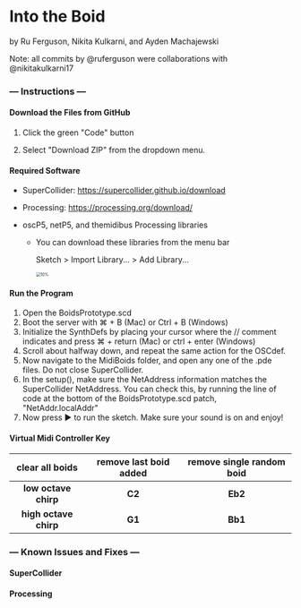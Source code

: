 # Into the Boid

by Ru Ferguson, Nikita Kulkarni, and Ayden Machajewski 

Note: all commits by @ruferguson were collaborations with @nikitakulkarni17

### — Instructions —

#### Download the Files from GitHub

1. Click the green "Code" button

2. Select "Download ZIP" from the dropdown menu.

#### Required Software

- SuperCollider: https://supercollider.github.io/download

- Processing: https://processing.org/download/

- oscP5, netP5, and themidibus Processing libraries 

  - You can download these libraries from the menu bar

    Sketch > Import Library... > Add Library... 

    <img src ="https://i.stack.imgur.com/skXMV.png" alt="10%" style="zoom:50%;" />

#### Run the Program

1. Open the BoidsPrototype.scd
2. Boot the server with ⌘ + B (Mac) or Ctrl + B (Windows)
3. Initialize the SynthDefs by placing your cursor where the // comment indicates and press ⌘ + return (Mac) or ctrl + enter (Windows)
4. Scroll about halfway down, and repeat the same action for the OSCdef.
5. Now navigate to the MidiBoids folder, and open any one of the .pde files. Do not close SuperCollider.
6. In the setup(), make sure the NetAddress information matches the SuperCollider NetAddress. You can check this, by running the line of code at the bottom of the BoidsPrototype.scd patch, "NetAddr.localAddr"
7. Now press ▶️ to run the sketch. Make sure your sound is on and enjoy!

#### Virtual Midi Controller Key

|    clear all boids    | remove last boid added | remove single random boid |
| :-------------------: | :--------------------: | :-----------------------: |
| **low octave chirp**  |         **C2**         |          **Eb2**          |
| **high octave chirp** |         **G1**         |          **Bb1**          |

### — Known Issues and Fixes —

#### SuperCollider

#### Processing
